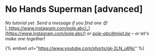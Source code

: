 # No Hands Superman \[advanced]

_No tutorial yet. Send a message if you find one 😍_ [_https://www.instagram.com/pole.abc/_](https://www.instagram.com/pole.abc/) _or_ [_pole-abc@miet.be_](mailto:pole-abc@miet.be) _– or let's make one together!_

{% embed url="https://www.youtube.com/shorts/gk-2LN_u6Nc" %}
